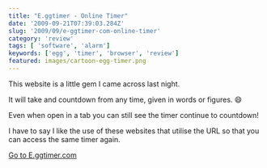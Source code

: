 ```yaml
---
title: "E.ggtimer - Online Timer"
date: '2009-09-21T07:39:03.284Z'
slug: '2009/09/e-ggtimer-com-online-timer'
category: 'review'
tags: [ 'software', 'alarm']
keywords: ['egg', 'timer', 'browser', 'review']
featured: images/cartoon-egg-timer.png
---
```


This website is a little gem I came across last night. 

It will take and countdown from any time, given in words or figures. :smile:

Even when open in a tab you can still see the timer continue to countdown! 

I have to say I like the use of these websites that utilise the URL so that you can access the same timer again.

[Go to E.ggtimer.com](https://e.ggtimer.com/)